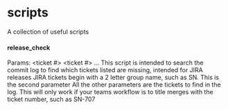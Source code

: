 # scripts
A collection of useful scripts


#### release_check
Params: <branch name> <JIRA project> <ticket #> <ticket #> ...
This script is intended to search the commit log to find which tickets listed are missing, intended for JIRA releases
JIRA tickets begin with a 2 letter group name, such as SN. This is the second parameter
All the other parameters are the tickets to find in the log. This will only work if your teams workflow is to title merges with the ticket number, such as SN-707 


